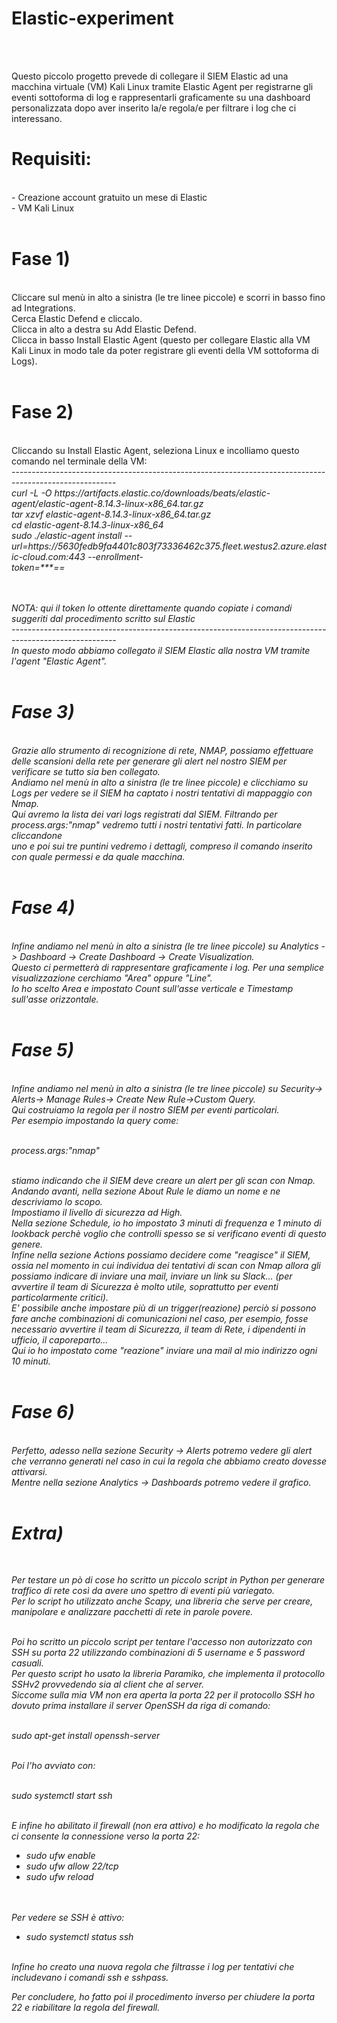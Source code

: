<h1>Elastic-experiment</h1><br><br>

Questo piccolo progetto prevede di collegare il SIEM Elastic ad una macchina virtuale (VM) Kali Linux tramite Elastic Agent per registrarne gli eventi sottoforma di log e rappresentarli graficamente su una dashboard personalizzata dopo aver inserito la/e regola/e per filtrare i log che ci interessano.<br>

<h1>Requisiti:</h1><br>
- Creazione account gratuito un mese di Elastic<br>
- VM Kali Linux<br><br>


<h1>Fase 1)</h1><br>
Cliccare sul menù in alto a sinistra (le tre linee piccole) e scorri in basso fino ad Integrations.<br>
Cerca Elastic Defend e cliccalo.<br>
Clicca in alto a destra su Add Elastic Defend.<br>
Clicca in basso Install Elastic Agent (questo per collegare Elastic alla VM Kali Linux in modo tale da poter registrare gli eventi della VM sottoforma di Logs).<br><br>


<h1>Fase 2)</h1><br>
Cliccando su Install Elastic Agent, seleziona Linux e incolliamo questo comando nel terminale della VM:<br>
--------------------------------------------------------------------------------------------------------<br>
<i>curl -L -O https://artifacts.elastic.co/downloads/beats/elastic-agent/elastic-agent-8.14.3-linux-x86_64.tar.gz<br>
tar xzvf elastic-agent-8.14.3-linux-x86_64.tar.gz<br>
cd elastic-agent-8.14.3-linux-x86_64<br>
sudo ./elastic-agent install --url=https://5630fedb9fa4401c803f73336462c375.fleet.westus2.azure.elastic-cloud.com:443 --enrollment-<br>token=***==<br><br><br>

<i>NOTA: qui il token lo ottente direttamente quando copiate i comandi suggeriti dal procedimento scritto sul Elastic</i><br>
--------------------------------------------------------------------------------------------------------<br>
In questo modo abbiamo collegato il SIEM Elastic alla nostra VM tramite l'agent "Elastic Agent".<br><br>


<h1>Fase 3)</h1><br>
Grazie allo strumento di recognizione di rete, NMAP, possiamo effettuare delle scansioni della rete per generare gli alert nel nostro SIEM per verificare
se tutto sia ben collegato.<br>
Andiamo nel menù in alto a sinistra (le tre linee piccole) e clicchiamo su Logs per vedere se il SIEM ha captato i nostri tentativi di mappaggio con Nmap.<br>
Qui avremo la lista dei vari logs registrati dal SIEM. Filtrando per <i>process.args:"nmap"</i> vedremo tutti i nostri tentativi fatti. In particolare cliccandone<br>
uno e poi sui tre puntini vedremo i dettagli, compreso il comando inserito con quale permessi e da quale macchina.<br><br>


<h1>Fase 4)</h1><br>
Infine andiamo nel menù in alto a sinistra (le tre linee piccole) su Analytics -> Dashboard -> Create Dashboard -> Create Visualization.<br>
Questo ci permetterà di rappresentare graficamente i log. Per una semplice visualizzazione cerchiamo "Area" oppure "Line".<br>
Io ho scelto Area e impostato Count sull'asse verticale e Timestamp sull'asse orizzontale.<br><br>


<h1>Fase 5)</h1><br>
Infine andiamo nel menù in alto a sinistra (le tre linee piccole) su Security-> Alerts-> Manage Rules-> Create New Rule->Custom Query.<br>
Qui costruiamo la regola per il nostro SIEM per eventi particolari.<br>
Per esempio impostando la query come:<br><br>

<i>process.args:"nmap"</i><br><br>

stiamo indicando che il SIEM deve creare un alert per gli scan con Nmap.<br>
Andando avanti, nella sezione About Rule le diamo un nome e ne descriviamo lo scopo.<br>
Impostiamo il livello di sicurezza ad High.<br>
Nella sezione Schedule, io ho impostato 3 minuti di frequenza e 1 minuto di lookback perchè voglio che controlli spesso se si verificano eventi di questo genere.<br>
Infine nella sezione Actions possiamo decidere come "reagisce" il SIEM, ossia  nel momento in cui individua dei tentativi di scan con Nmap
allora gli possiamo indicare di inviare una mail, inviare un link su Slack... (per avvertire il team di Sicurezza è molto utile, soprattutto per
eventi particolarmente critici). <br>
E' possibile anche impostare più di un trigger(reazione) perciò si possono fare anche combinazioni di comunicazioni nel caso,
per esempio, fosse necessario avvertire il team di Sicurezza, il team di Rete, i dipendenti in ufficio, il caporeparto...<br>
Qui io ho impostato come "reazione" inviare una mail al mio indirizzo ogni 10 minuti.<br><br>


<h1>Fase 6)</h1><br>
Perfetto, adesso nella sezione Security -> Alerts potremo vedere gli alert che verranno generati nel caso in cui la regola che abbiamo creato dovesse attivarsi.<br>
Mentre nella sezione Analytics -> Dashboards potremo vedere il grafico.<br><br>



<h1>Extra)</h1><br>

Per testare un pò di cose ho scritto un piccolo script in Python per generare traffico di rete così da avere uno spettro di eventi più variegato.<br>
Per lo script ho utilizzato anche Scapy, una libreria che serve per creare, manipolare e analizzare pacchetti di rete in parole povere.<br><br>

Poi ho scritto un piccolo script per tentare l'accesso non autorizzato con SSH su porta 22 utilizzando combinazioni di 5 username e 5 password casuali.<br>
Per questo script ho usato la libreria Paramiko, che implementa il protocollo SSHv2 provvedendo sia al client che al server.<br>
Siccome sulla mia VM non era aperta la porta 22 per il protocollo SSH ho dovuto prima installare il server OpenSSH da riga di comando:<br><br>

<i>sudo apt-get install openssh-server</i><br><br>

Poi l'ho avviato con:<br><br>

<i>sudo systemctl start ssh</i><br><br>

E infine ho abilitato il firewall (non era attivo) e ho modificato la regola che ci consente la connessione verso la porta 22:<br>
<i>
- sudo ufw enable<br>
- sudo ufw allow 22/tcp<br>
- sudo ufw reload<br><br><br>
</i>

Per vedere se SSH è attivo:<br>
<i>
- sudo systemctl status ssh<br><br>
</i>

Infine ho creato una nuova regola che filtrasse i log per tentativi che includevano i comandi ssh e sshpass.<br>

Per concludere, ho fatto poi il procedimento inverso per chiudere la porta 22 e riabilitare la regola del firewall.
